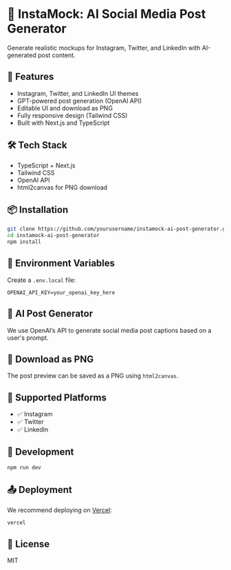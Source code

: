 # 📸 InstaMock: AI Social Media Post Generator

Generate realistic mockups for Instagram, Twitter, and LinkedIn with AI-generated post content.

## 🚀 Features

- Instagram, Twitter, and LinkedIn UI themes
- GPT-powered post generation (OpenAI API)
- Editable UI and download as PNG
- Fully responsive design (Tailwind CSS)
- Built with Next.js and TypeScript

## 🛠️ Tech Stack

- TypeScript + Next.js
- Tailwind CSS
- OpenAI API
- html2canvas for PNG download

## 📦 Installation

```bash
git clone https://github.com/yourusername/instamock-ai-post-generator.git
cd instamock-ai-post-generator
npm install
```

## 🔑 Environment Variables

Create a `.env.local` file:

```env
OPENAI_API_KEY=your_openai_key_here
```

## 🧠 AI Post Generator

We use OpenAI’s API to generate social media post captions based on a user's prompt.

## 💾 Download as PNG

The post preview can be saved as a PNG using `html2canvas`.

## 📸 Supported Platforms

- ✅ Instagram
- ✅ Twitter
- ✅ LinkedIn

## 🧪 Development

```bash
npm run dev
```

## 📤 Deployment

We recommend deploying on [Vercel](https://vercel.com/):

```bash
vercel
```

## 📄 License

MIT
